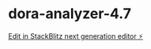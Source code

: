 # dora-analyzer-4.7

[Edit in StackBlitz next generation editor ⚡️](https://stackblitz.com/~/github.com/CrtoContador11/dora-analyzer-4.7)